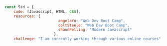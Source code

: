 ```javascript
const Sid = {
    code: [Javascript, HTML, CSS],
    resources: {
                        angelaYu: "Web Dev Boot Camp",
                        coltSteele: "Web Dev Boot Camp",
                        shaunPelling: "Modern Javascript"
                      },
    challenge: "I am currently working through various online courses",
```

<!--START_SECTION:waka-->
<!--END_SECTION:waka-->
